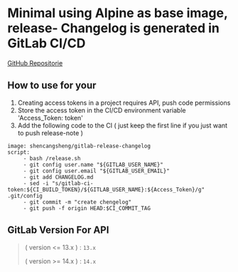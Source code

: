 
# Minimal using Alpine as base image, release- Changelog is generated in GitLab CI/CD

[ GitHub  Repositorie ](https://github.com/shencangsheng/alpine-gitlab-ci-changelog)

## How to use for your
1. Creating access tokens in a project requires API, push code permissions
2. Store the access token in the CI/CD environment variable 'Access_Token: token'
3. Add the following code to the CI ( just keep the first line if you just want to push release-note )
```` 
image: shencangsheng/gitlab-release-changelog
script:
     - bash /release.sh
     - git config user.name "${GITLAB_USER_NAME}"
     - git config user.email "${GITLAB_USER_EMAIL}"
     - git add CHANGELOG.md
     - sed -i "s/gitlab-ci-token:${CI_BUILD_TOKEN}/${GITLAB_USER_NAME}:${Access_Token}/g" .git/config
     - git commit -m "create chengelog"
     - git push -f origin HEAD:$CI_COMMIT_TAG
````
## GitLab Version For API
> ( version <= 13.x )  :  `13.x`
>
> ( version >= 14.x ) :  `14.x`
